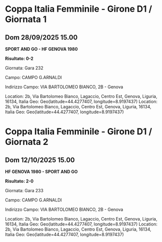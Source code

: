 

# Coppa Italia Femminile  - Girone D1 / Giornata 1

## Dom 28/09/2025 15.00

<strong>SPORT AND GO - HF GENOVA 1980</strong>

**Risultato: 0-2**

Giornata: Gara 232

Campo: CAMPO G.ARNALDI 

Indirizzo Campo:  VIA BARTOLOMEO BIANCO, 2B - Genova

Location: 2b, Via Bartolomeo Bianco, Lagaccio, Centro Est, Genova, Liguria, 16134, Italia
Geo: Geo(latitude=44.4277407, longitude=8.9197437)
Location: 2b, Via Bartolomeo Bianco, Lagaccio, Centro Est, Genova, Liguria, 16134, Italia
Geo: Geo(latitude=44.4277407, longitude=8.9197437)



# Coppa Italia Femminile  - Girone D1 / Giornata 2

## Dom 12/10/2025 15.00

<strong>HF GENOVA 1980 - SPORT AND GO</strong>

**Risultato: 2-0**

Giornata: Gara 233

Campo: CAMPO G.ARNALDI 

Indirizzo Campo:  VIA BARTOLOMEO BIANCO, 2B - Genova

Location: 2b, Via Bartolomeo Bianco, Lagaccio, Centro Est, Genova, Liguria, 16134, Italia
Geo: Geo(latitude=44.4277407, longitude=8.9197437)
Location: 2b, Via Bartolomeo Bianco, Lagaccio, Centro Est, Genova, Liguria, 16134, Italia
Geo: Geo(latitude=44.4277407, longitude=8.9197437)

